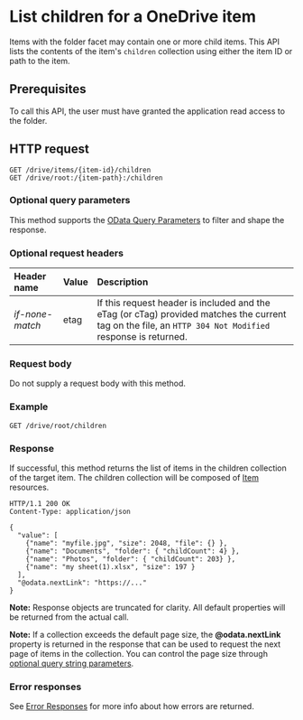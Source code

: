 ﻿# List children for a OneDrive item

Items with the folder facet may contain one or more child items. This API
lists the contents of the item's `children` collection using either the item ID
or path to the item.


## Prerequisites
To call this API, the user must have granted the application read
access to the folder.

## HTTP request
```
GET /drive/items/{item-id}/children
GET /drive/root:/{item-path}:/children
```

### Optional query parameters
This method supports the
[OData Query Parameters](../odata/optional-query-parameters.md) to filter and
shape the response.


### Optional request headers

| Header name     | Value | Description                                                                                                                                              |
|:----------------|:------|:---------------------------------------------------------------------------------------------------------------------------------------------------------|
| _if-none-match_ | etag  | If this request header is included and the eTag (or cTag) provided matches the current tag on the file, an `HTTP 304 Not Modified` response is returned. |


### Request body

Do not supply a request body with this method.

### Example

<!-- { "blockType": "request", "name": "list-children-root" } -->
```http
GET /drive/root/children
```

### Response

If successful, this method returns the list of items in the children collection of the
target item. The children collection will be composed of
[Item][item-resource] resources.

<!-- { "blockType": "response", "@odata.type": "oneDrive.item", "isCollection": true, "truncated": true} -->
```http
HTTP/1.1 200 OK
Content-Type: application/json

{
  "value": [
    {"name": "myfile.jpg", "size": 2048, "file": {} },
    {"name": "Documents", "folder": { "childCount": 4} },
    {"name": "Photos", "folder": { "childCount": 203} },
    {"name": "my sheet(1).xlsx", "size": 197 }
  ],
  "@odata.nextLink": "https://..."
}
```

**Note:** Response objects are truncated for clarity. All default properties
will be returned from the actual call.

**Note:** If a collection exceeds the default page size, the **@odata.nextLink**
property is returned in the response that can be used to request the next page
of items in the collection. You can control the page size through
[optional query string parameters](../odata/optional-query-parameters.md).

### Error responses

See [Error Responses][error-response] for more info about
how errors are returned.

[error-response]: ../misc/errors.md
[item-resource]: ../resources/item.md

<!-- {
  "type": "#page.annotation",
  "description": "List the children of an item.",
  "keywords": "list,children,collection",
  "section": "documentation",
  "tocPath": "Items/List Children"
} -->
